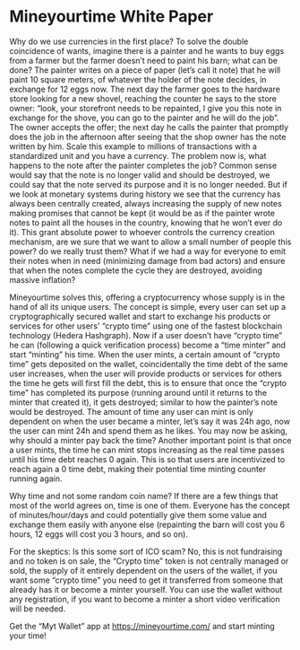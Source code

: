 # Mineyourtime White Paper
Why do we use currencies in the first place? To solve the double coincidence of wants, imagine there is a painter and he wants to buy eggs from a farmer but the farmer doesn’t need to paint his barn; what can be done? The painter writes on a piece of paper (let’s call it note) that he will paint 10 square meters, of whatever the holder of the note decides, in exchange for 12 eggs now. The next day the farmer goes to the hardware store looking for a new shovel, reaching the counter he says to the store owner: “look, your storefront needs to be repainted, I give you this note in exchange for the shove, you can go to the painter and he will do the job”. The owner accepts the offer; the next day he calls the painter that promptly does the job in the afternoon after seeing that the shop owner has the note written by him. Scale this example to millions of transactions with a standardized unit and you have a currency. The problem now is, what happens to the note after the painter completes the job? Common sense would say that the note is no longer valid and should be destroyed, we could say that the note served its purpose and it is no longer needed. But if we look at monetary systems during history we see that the currency has always been centrally created, always increasing the supply of new notes making promises that cannot be kept (it would be as if the painter wrote notes to paint all the houses in the country, knowing that he won’t ever do it). This grant absolute power to whoever controls the currency creation mechanism, are we sure that we want to allow a small number of people this power? do we really trust them? What if we had a way for everyone to emit their notes when in need (minimizing damage from bad actors) and ensure that when the notes complete the cycle they are destroyed, avoiding massive inflation? 

Mineyourtime solves this, offering a cryptocurrency whose supply is in the hand of all its unique users. The concept is simple, every user can set up a cryptographically secured wallet and start to exchange his products or services for other users' “crypto time” using one of the fastest blockchain technology (Hedera Hashgraph). Now if a user doesn’t have “crypto time” he can (following a quick verification process) become a “time minter” and start “minting” his time. When the user mints, a certain amount of “crypto time” gets deposited on the wallet, coincidentally the time debt of the same user increases, when the user will provide products or services for others the time he gets will first fill the debt, this is to ensure that once the “crypto time” has completed its purpose (running around until it returns to the minter that created it), it gets destroyed; similar to how the painter’s note would be destroyed. The amount of time any user can mint is only dependent on when the user became a minter, let’s say it was 24h ago, now the user can mint 24h and spend them as he likes. You may now be asking, why should a minter pay back the time? Another important point is that once a user mints, the time he can mint stops increasing as the real time passes until his time debt reaches 0 again. This is so that users are incentivized to reach again a 0 time debt, making their potential time minting counter running again.

Why time and not some random coin name? If there are a few things that most of the world agrees on, time is one of them. Everyone has the concept of minutes/hour/days and could potentially give them some value and exchange them easily with anyone else (repainting the barn will cost you 6 hours, 12 eggs will cost you 3 hours, and so on).

For the skeptics: Is this some sort of ICO scam? No, this is not fundraising and no token is on sale, the “Crypto time” token is not centrally managed or sold, the supply of it entirely dependent on the users of the wallet, if you want some “crypto time” you need to get it transferred from someone that already has it or become a minter yourself. You can use the wallet without any registration, if you want to become a minter a short video verification will be needed.

Get the “Myt Wallet” app at https://mineyourtime.com/ and start minting your time!
